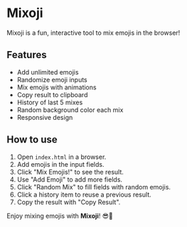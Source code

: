 # Mixoji

Mixoji is a fun, interactive tool to mix emojis in the browser!  

## Features
- Add unlimited emojis
- Randomize emoji inputs
- Mix emojis with animations
- Copy result to clipboard
- History of last 5 mixes
- Random background color each mix
- Responsive design

## How to use
1. Open `index.html` in a browser.
2. Add emojis in the input fields.
3. Click "Mix Emojis!" to see the result.
4. Use "Add Emoji" to add more fields.
5. Click "Random Mix" to fill fields with random emojis.
6. Click a history item to reuse a previous result.
7. Copy the result with "Copy Result".

Enjoy mixing emojis with **Mixoji**! 😎🎉
